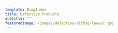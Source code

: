 ```yaml
---
template: BlogIndex
title: Defective Products
subtitle: ""
featuredImage: /images/defective-airbag-lawyer.jpg
---
```

